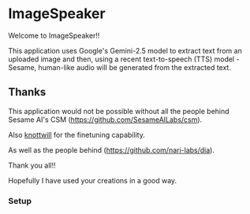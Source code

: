 # ImageSpeaker

Welcome to ImageSpeaker!!

This application uses Google's Gemini-2.5 model to extract text from an uploaded image and then, using a recent text-to-speech (TTS) model - Sesame, human-like audio will be generated from the extracted text.

## Thanks

This application would not be possible without all the people behind Sesame AI's CSM (https://github.com/SesameAILabs/csm).

Also [knottwill](https://github.com/knottwill/sesame-finetune) for the finetuning capability.

As well as the people behind (https://github.com/nari-labs/dia).

Thank you all!!

Hopefully I have used your creations in a good way.

### Setup

